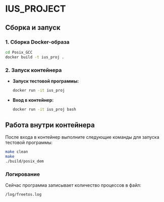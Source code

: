 # IUS_PROJECT

## Сборка и запуск

### 1. Сборка Docker-образа
```sh
cd Posix_GCC
docker build -t ius_proj .
```

### 2. Запуск контейнера
- **Запуск тестовой программы:**
  ```sh
  docker run -it ius_proj
  ```

- **Вход в контейнер:**
  ```sh
  docker run -it ius_proj bash
  ```

## Работа внутри контейнера
После входа в контейнер выполните следующие команды для запуска тестовой программы:

```sh
make clean
make
./build/posix_dem
```

### Логирование
Сейчас программа записывает количество процессов в файл:
```
/log/freetos.log
```
